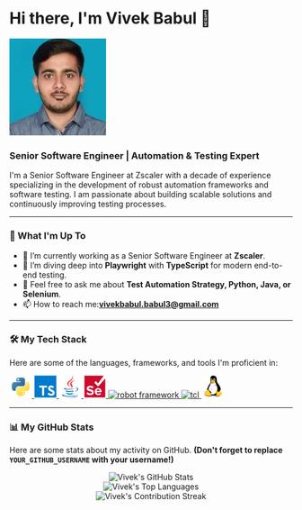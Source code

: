 # Hi there, I'm Vivek Babul 👋

![Image](https://github.com/vivekbabul/vivekbabul/blob/main/vbabul.jpeg?raw=true)

### Senior Software Engineer | Automation & Testing Expert

I'm a Senior Software Engineer at Zscaler with a decade of experience specializing in the development of robust automation frameworks and software testing. I am passionate about building scalable solutions and continuously improving testing processes.

---


### 🚀 What I'm Up To

- 🏢 I’m currently working as a Senior Software Engineer at **Zscaler**.
- 🌱 I’m diving deep into **Playwright** with **TypeScript** for modern end-to-end testing.
- 💬 Feel free to ask me about **Test Automation Strategy, Python, Java, or Selenium**.
- 📫 How to reach me:**vivekbabul.babul3@gmail.com**

---

### 🛠️ My Tech Stack

Here are some of the languages, frameworks, and tools I'm proficient in:

<p align="left">
  <a href="https://www.python.org" target="_blank" rel="noreferrer">
    <img src="https://raw.githubusercontent.com/devicons/devicon/master/icons/python/python-original.svg" alt="python" width="40" height="40"/>
  </a>
  <a href="https://www.typescriptlang.org/" target="_blank" rel="noreferrer">
    <img src="https://raw.githubusercontent.com/devicons/devicon/master/icons/typescript/typescript-original.svg" alt="typescript" width="40" height="40"/>
  </a>
  <a href="https://www.java.com" target="_blank" rel="noreferrer">
    <img src="https://raw.githubusercontent.com/devicons/devicon/master/icons/java/java-original.svg" alt="java" width="40" height="40"/>
  </a>
  <a href="https://www.selenium.dev" target="_blank" rel="noreferrer">
    <img src="https://raw.githubusercontent.com/devicons/devicon/master/icons/selenium/selenium-original.svg" alt="selenium" width="40" height="40"/>
  </a>
  <a href="https://robotframework.org/" target="_blank" rel="noreferrer">
    <img src="https://img.shields.io/badge/Robot_Framework-000?style=for-the-badge&logo=robot-framework&logoColor=white" alt="robot framework" height="40"/>
  </a>
  <a href="https://www.tcl.tk/" target="_blank" rel="noreferrer">
    <img src="https://img.shields.io/badge/TCL-blue?style=for-the-badge&logo=tcl&logoColor=white" alt="tcl" height="40"/>
  </a>
  <a href="https://www.linux.org/" target="_blank" rel="noreferrer">
    <img src="https://raw.githubusercontent.com/devicons/devicon/master/icons/linux/linux-original.svg" alt="linux" width="40" height="40"/>
  </a>
</p>

---

### 📊 My GitHub Stats

Here are some stats about my activity on GitHub. **(Don't forget to replace `YOUR_GITHUB_USERNAME` with your username!)**

<p align="center">
  <img src="https://github-readme-stats.vercel.app/api?username=YOUR_GITHUB_USERNAME&show_icons=true&theme=dracula&include_all_commits=true&count_private=true" alt="Vivek's GitHub Stats" />
  <br/>
  <img src="https://github-readme-stats.vercel.app/api/top-langs/?username=YOUR_GITHUB_USERNAME&layout=compact&langs_count=8&theme=dracula" alt="Vivek's Top Languages" />
  <br/>
  <img src="https://github-readme-streak-stats.herokuapp.com/?user=YOUR_GITHUB_USERNAME&theme=dracula" alt="Vivek's Contribution Streak" />
</p>
